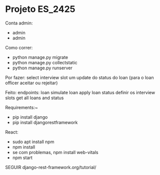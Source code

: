# Projeto ES_2425

Conta admin:
- admin
- admin

Como correr:
- python manage.py migrate
- python manage.py collectstatic
- python manage.py runserver

Por fazer:
select interview slot
um update do status do loan (para o loan officer aceitar ou rejeitar)


Feito:
endpoints:
loan simulate
loan apply
loan status
definir os interview slots
get all loans and status

Requirements:~
- pip install django
- pip install djangorestframework


React:
- sudo apt install npm
- npm install
- se com problemas, npm install web-vitals
- npm start


SEGUIR django-rest-framework.org/tutorial/